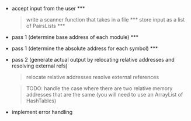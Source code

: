 

- accept input from the user ***
    > write a scanner function that takes in a file ***
    > store input as a list of PairsLists ***


- pass 1 (determine base address of each module) ***

- pass 1 (determine the absolute address for each symbol) ***
    



- pass 2 (generate actual output by relocating relative addresses and resolving external refs)
    > relocate relative addresses 
    > resolve external references 

    > TODO: handle the case where there are two relative memory addresses that are the same 
        (you will need to use an ArrayList of HashTables)


- implement error handling  

